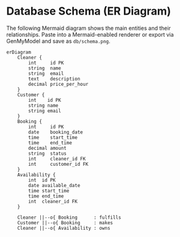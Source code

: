 # Database Schema (ER Diagram)

The following Mermaid diagram shows the main entities and their relationships. Paste into a Mermaid-enabled renderer or export via GenMyModel and save as `db/schema.png`.

```mermaid
erDiagram
    Cleaner {
        int     id PK
        string  name
        string  email
        text    description
        decimal price_per_hour
    }
    Customer {
        int    id PK
        string name
        string email
    }
    Booking {
        int     id PK
        date    booking_date
        time    start_time
        time    end_time
        decimal amount
        string  status
        int     cleaner_id FK
        int     customer_id FK
    }
    Availability {
        int  id PK
        date available_date
        time start_time
        time end_time
        int  cleaner_id FK
    }

    Cleaner ||--o{ Booking      : fulfills
    Customer ||--o{ Booking     : makes
    Cleaner ||--o{ Availability : owns
